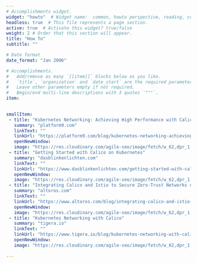 ```yaml
---
# Accomplishments widget.
widget: "howto"  # Widget name:  common, howto perspective, reading, cd-with-jenkins-and-docker  etc
headless: true  # This file represents a page section.
active: true  # Activate this widget? true/false
weight: 2 # Order that this section will appear.
title: "How To"
subtitle: ""

# Date format
date_format: "Jan 2006"

# Accomplishments.
#   Add/remove as many `[[item]]` blocks below as you like.
#   `title`, `organization` and `date_start` are the required parameters.
#   Leave other parameters empty if not required.
#   Begin/end multi-line descriptions with 3 quotes `"""`.
item:
 

smallItem: 
 - title: "Kubernetes Networking: Achieving High Performance with Calico"
   summary: "platform9.com"
   linkText: ""
   linkUrl: "https://platform9.com/blog/kubernetes-networking-achieving-high-performance-with-calico/"
   openNewWindow: 
   image: "https://res.cloudinary.com/agile-seo/image/fetch/w_62,dpr_1.0,d_blank_am8gzx.png/https%3A%2F%2Flogo.clearbit.com%2Fplatform9.com%3Fsize%3D250" 
 - title: "Getting Started with Calico on Kubernetes"
   summary: "dasblinkenlichten.com"
   linkText: ""
   linkUrl: "https://www.dasblinkenlichten.com/getting-started-with-calico-on-kubernetes/"
   openNewWindow: 
   image: "https://res.cloudinary.com/agile-seo/image/fetch/w_62,dpr_1.0,d_blank_am8gzx.png/https%3A%2F%2Flogo.clearbit.com%2Fdasblinkenlichten.com%3Fsize%3D250" 
 - title: "Integrating Calico and Istio to Secure Zero-Trust Networks on Kubernetes"
   summary: "altoros.com"
   linkText: ""
   linkUrl: "https://www.altoros.com/blog/integrating-calico-and-istio-to-secure-zero-trust-networks-on-kubernetes/"
   openNewWindow: 
   image: "https://res.cloudinary.com/agile-seo/image/fetch/w_62,dpr_1.0,d_blank_am8gzx.png/https%3A%2F%2Flogo.clearbit.com%2Faltoros.com%3Fsize%3D250" 
 - title: "Kubernetes Networking with Calico"
   summary: "tigera.io"
   linkText: ""
   linkUrl: "https://www.tigera.io/blog/kubernetes-networking-with-calico/"
   openNewWindow: 
   image: "https://res.cloudinary.com/agile-seo/image/fetch/w_62,dpr_1.0,d_blank_am8gzx.png/https%3A%2F%2Flogo.clearbit.com%2Ftigera.io%3Fsize%3D250" 
   
---
```


